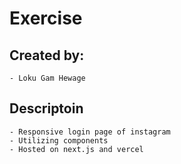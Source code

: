 # Exercise

## Created by: 
    - Loku Gam Hewage 

## Descriptoin 
    - Responsive login page of instagram 
    - Utilizing components 
    - Hosted on next.js and vercel